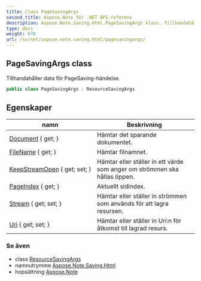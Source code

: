 ```yaml
---
title: Class PageSavingArgs
second_title: Aspose.Note för .NET API-referens
description: Aspose.Note.Saving.Html.PageSavingArgs klass. Tillhandahåller data för PageSavinghändelse.
type: docs
weight: 670
url: /sv/net/aspose.note.saving.html/pagesavingargs/
---
```

## PageSavingArgs class

Tillhandahåller data för PageSaving-händelse.

```csharp
public class PageSavingArgs : ResourceSavingArgs
```

## Egenskaper

| namn | Beskrivning |
| --- | --- |
| [Document](../../aspose.note.saving.html/resourcesavingargs/document/) { get; } | Hämtar det sparande dokumentet. |
| [FileName](../../aspose.note.saving.html/resourcesavingargs/filename/) { get; } | Hämtar filnamnet. |
| [KeepStreamOpen](../../aspose.note.saving.html/resourcesavingargs/keepstreamopen/) { get; set; } | Hämtar eller ställer in ett värde som anger om strömmen ska hållas öppen. |
| [PageIndex](../../aspose.note.saving.html/pagesavingargs/pageindex/) { get; } | Aktuellt sidindex. |
| [Stream](../../aspose.note.saving.html/resourcesavingargs/stream/) { get; set; } | Hämtar eller ställer in strömmen som används för att lagra resursen. |
| [Uri](../../aspose.note.saving.html/resourcesavingargs/uri/) { get; set; } | Hämtar eller ställer in Uri:n för åtkomst till lagrad resurs. |

### Se även

* class [ResourceSavingArgs](../resourcesavingargs/)
* namnutrymme [Aspose.Note.Saving.Html](../../aspose.note.saving.html/)
* hopsättning [Aspose.Note](../../)


